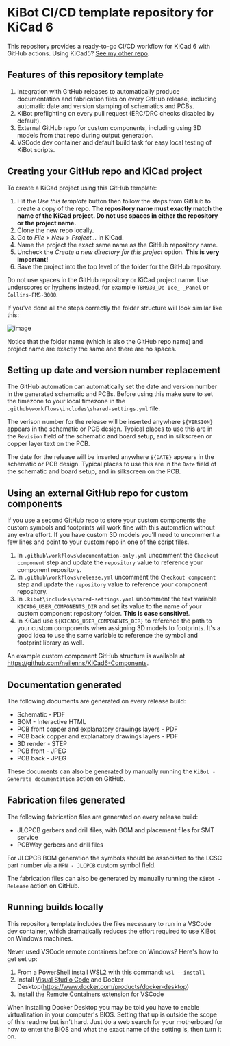 # KiBot CI/CD template repository for KiCad 6

This repository provides a ready-to-go CI/CD workflow for KiCad 6 with GitHub actions. Using KiCad5? [See my other repo](https://github.com/neilenns/KiBot-CICD-Template).

## Features of this repository template

1. Integration with GitHub releases to automatically produce documentation and
   fabrication files on every GitHub release, including automatic date and version
   stamping of schematics and PCBs.
2. KiBot preflighting on every pull request (ERC/DRC checks disabled by default).
3. External GitHub repo for custom components, including using 3D models from that repo during output generation.
4. VSCode dev container and default build task for easy local testing of KiBot scripts.

## Creating your GitHub repo and KiCad project

To create a KiCad project using this GitHub template:

1. Hit the _Use this template_ button then follow the steps from GitHub to create a copy of the repo. **The repository name must exactly match the name of the KiCad project.
   Do not use spaces in either the repository or the project name.**
2. Clone the new repo locally.
3. Go to _File_ > _New_ > _Project..._ in KiCad.
4. Name the project the exact same name as the GitHub repository name.
5. Uncheck the _Create a new directory for this project_ option. **This is very important!**
6. Save the project into the top level of the folder for the GitHub repository.

Do not use spaces in the GitHub repository or KiCad project name. Use underscores or hyphens instead, for example `TBM930_De-Ice_-_Panel` or `Collins-FMS-3000`.

If you've done all the steps correctly the folder structure will look similar like this:

![image](https://user-images.githubusercontent.com/9524118/141387864-0186e1e1-1664-40d0-ad56-1dc864ee5bc3.png)

Notice that the folder name (which is also the GitHub repo name) and project name are exactly the same and there are no spaces.

## Setting up date and version number replacement

The GitHub automation can automatically set the date and version number in the generated schematic and PCBs. Before using this make sure
to set the timezone to your local timezone in the `.github\workflows\includes\shared-settings.yml` file.

The verison number for the release will be inserted anywhere `${VERSION}` appears in the schematic or PCB design. Typical places to use
this are in the `Revision` field of the schematic and board setup, and in silkscreen or copper layer text on the PCB.

The date for the release will be inserted anywhere `${DATE}` appears in the schematic or PCB design. Typical places to use
this are in the `Date` field of the schematic and board setup, and in silkscreen on the PCB.

## Using an external GitHub repo for custom components

If you use a second GitHub repo to store your custom components the custom symbols and footprints will work fine with this
automation without any extra effort. If you have custom 3D models you'll need to uncomment a few lines and
point to your custom repo in one of the script files.

1. In `.github\workflows\documentation-only.yml` uncomment the `Checkout component` step and update the `repository` value to reference your
component repository.
2. In `.github\workflows\release.yml` uncomment the `Checkout component` step and update the `repository` value to reference your
component repository.
3. In `.kibot\includes\shared-settings.yaml` uncomment the text variable `KICAD6_USER_COMPONENTS_DIR` and set its value to the name of your
custom component repository folder. **This is case sensitive!**.
4. In KiCad use `${KICAD6_USER_COMPONENTS_DIR}` to reference the path to your custom components when assigning 3D models to footprints.
It's a good idea to use the same variable to reference the symbol and footprint library as well.

An example custom component GitHub structure is available at https://github.com/neilenns/KiCad6-Components.

## Documentation generated

The following documents are generated on every release build:

- Schematic - PDF
- BOM - Interactive HTML
- PCB front copper and explanatory drawings layers - PDF
- PCB back copper and explanatory drawings layers - PDF
- 3D render - STEP
- PCB front - JPEG
- PCB back - JPEG

These documents can also be generated by manually running the `KiBot - Generate documentation` action on GitHub.

## Fabrication files generated

The following fabrication files are generated on every release build:

- JLCPCB gerbers and drill files, with BOM and placement files for SMT service
- PCBWay gerbers and drill files

For JLCPCB BOM generation the symbols should be associated to the LCSC part number via a
`MPN - JLCPCB` custom symbol field.

The fabrication files can also be generated by manually running the `KiBot - Release` action on GitHub.

## Running builds locally

This repository template includes the files necessary to run in a VSCode dev container,
which dramatically reduces the effort required to use KiBot on Windows machines.

Never used VSCode remote containers before on Windows? Here's how to get set up:

1. From a PowerShell install WSL2 with this command: `wsl --install`
2. Install [Visual Studio Code](https://code.visualstudio.com/Download) and Docker Desktop(https://www.docker.com/products/docker-desktop)
3. Install the [Remote Containers](https://marketplace.visualstudio.com/items?itemName=ms-vscode-remote.remote-containers) extension for VSCode

When installing Docker Desktop you may be told you have to enable virtualization in your computer's BIOS. Setting that up
is outside the scope of this readme but isn't hard. Just do a web search for your motherboard for how to enter the BIOS
and what the exact name of the setting is, then turn it on.

